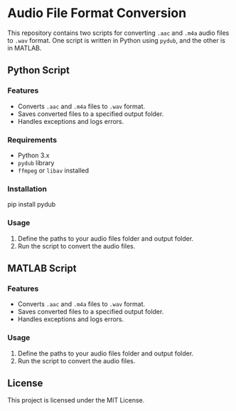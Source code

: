 # Audio File Format Conversion

This repository contains two scripts for converting `.aac` and `.m4a` audio files to `.wav` format. One script is written in Python using `pydub`, and the other is in MATLAB.

## Python Script

### Features
- Converts `.aac` and `.m4a` files to `.wav` format.
- Saves converted files to a specified output folder.
- Handles exceptions and logs errors.

### Requirements
- Python 3.x
- `pydub` library
- `ffmpeg` or `libav` installed

### Installation
pip install pydub

### Usage
1. Define the paths to your audio files folder and output folder.
2. Run the script to convert the audio files.

## MATLAB Script

### Features
- Converts `.aac` and `.m4a` files to `.wav` format.
- Saves converted files to a specified output folder.
- Handles exceptions and logs errors.

### Usage
1. Define the paths to your audio files folder and output folder.
2. Run the script to convert the audio files.

## License
This project is licensed under the MIT License.
